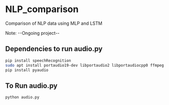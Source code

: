 # NLP_comparison
Comparison of NLP data using MLP and LSTM

Note: --Ongoing project--

## Dependencies to run audio.py

```bash
pip install speechRecognition
sudo apt install portaudio19-dev libportaudio2 libportaudiocpp0 ffmpeg
pip install pyaudio
```
## To Run audio.py

```bash
python audio.py
```
